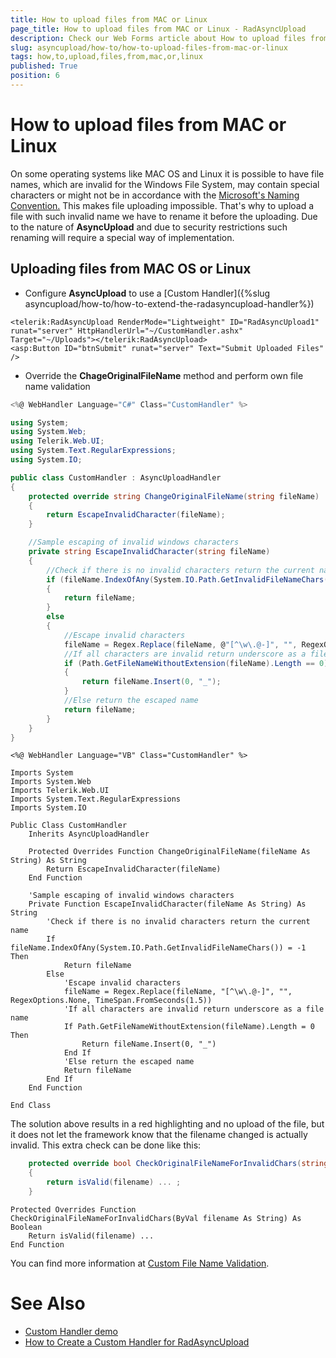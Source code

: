 ```yaml
---
title: How to upload files from MAC or Linux
page_title: How to upload files from MAC or Linux - RadAsyncUpload
description: Check our Web Forms article about How to upload files from MAC or Linux.
slug: asyncupload/how-to/how-to-upload-files-from-mac-or-linux
tags: how,to,upload,files,from,mac,or,linux
published: True
position: 6
---
```


# How to upload files from MAC or Linux

On some operating systems like MAC OS and Linux it is possible to have file names, which are invalid for the Windows File System, may contain special characters or might not be in accordance with the [Microsoft's Naming Convention.](https://msdn.microsoft.com/en-us/library/windows/desktop/aa365247%28v=vs.85%29.aspx#naming_conventions) This makes file uploading impossible. That's why to upload a file with such invalid name we have to rename it before the uploading. Due to the nature of **AsyncUpload** and due to security restrictions such renaming will require a special way of implementation.

## Uploading files from MAC OS or Linux

* Configure **AsyncUpload** to use a [Custom Handler]({%slug asyncupload/how-to/how-to-extend-the-radasyncupload-handler%})

````ASPNET
<telerik:RadAsyncUpload RenderMode="Lightweight" ID="RadAsyncUpload1" runat="server" HttpHandlerUrl="~/CustomHandler.ashx"  Target="~/Uploads"></telerik:RadAsyncUpload>
<asp:Button ID="btnSubmit" runat="server" Text="Submit Uploaded Files" />
````

* Override the **ChageOriginalFileName** method and perform own file name validation

````C#
<%@ WebHandler Language="C#" Class="CustomHandler" %>

using System;
using System.Web;
using Telerik.Web.UI;
using System.Text.RegularExpressions;
using System.IO;

public class CustomHandler : AsyncUploadHandler
{
    protected override string ChangeOriginalFileName(string fileName)
    {
        return EscapeInvalidCharacter(fileName);
    }

    //Sample escaping of invalid windows characters
    private string EscapeInvalidCharacter(string fileName)
    {
        //Check if there is no invalid characters return the current name
        if (fileName.IndexOfAny(System.IO.Path.GetInvalidFileNameChars()) == -1)
        {
            return fileName;
        }
        else
        {
            //Escape invalid characters
            fileName = Regex.Replace(fileName, @"[^\w\.@-]", "", RegexOptions.None, TimeSpan.FromSeconds(1.5));
            //If all characters are invalid return underscore as a file name
            if (Path.GetFileNameWithoutExtension(fileName).Length == 0)
            {
                return fileName.Insert(0, "_");
            }
            //Else return the escaped name
            return fileName;
        }
    }
}
````
````VB.NET
<%@ WebHandler Language="VB" Class="CustomHandler" %>

Imports System
Imports System.Web
Imports Telerik.Web.UI
Imports System.Text.RegularExpressions
Imports System.IO

Public Class CustomHandler
    Inherits AsyncUploadHandler

    Protected Overrides Function ChangeOriginalFileName(fileName As String) As String
        Return EscapeInvalidCharacter(fileName)
    End Function

    'Sample escaping of invalid windows characters
    Private Function EscapeInvalidCharacter(fileName As String) As String
        'Check if there is no invalid characters return the current name
        If fileName.IndexOfAny(System.IO.Path.GetInvalidFileNameChars()) = -1 Then
            Return fileName
        Else
            'Escape invalid characters
            fileName = Regex.Replace(fileName, "[^\w\.@-]", "", RegexOptions.None, TimeSpan.FromSeconds(1.5))
            'If all characters are invalid return underscore as a file name
            If Path.GetFileNameWithoutExtension(fileName).Length = 0 Then
                Return fileName.Insert(0, "_")
            End If
            'Else return the escaped name
            Return fileName
        End If
    End Function

End Class
````

The solution above results in a red highlighting and no upload of the file, but it does not let the framework know that the filename changed is actually invalid. This extra check can be done like this:

````C#
    protected override bool CheckOriginalFileNameForInvalidChars(string filename)
    {
        return isValid(filename) ... ;
    }
````
````VB.NET
Protected Overrides Function CheckOriginalFileNameForInvalidChars(ByVal filename As String) As Boolean
    Return isValid(filename) ...
End Function
````

You can find more information at [Custom File Name Validation](https://docs.telerik.com/devtools/aspnet-ajax/controls/asyncupload/how-to/how-to-extend-the-radasyncupload-handler#custom-file-name-validation).


# See Also

 * [Custom Handler demo](https://demos.telerik.com/aspnet-ajax/upload/examples/async/imageuploader/defaultcs.aspx?product=asyncupload)
 * [How to Create a Custom Handler for RadAsyncUpload](https://docs.telerik.com/devtools/aspnet-ajax/controls/asyncupload/how-to/how-to-extend-the-radasyncupload-handler)
